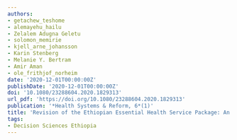```yaml
---
authors:
- getachew_teshome
- alemayehu_hailu
- Zelalem Adugna Geletu
- solomon_memirie
- kjell_arne_johansson
- Karin Stenberg
- Melanie Y. Bertram
- Amir Aman
- ole_frithjof_norheim
date: '2020-12-01T00:00:00Z'
publishDate: '2020-12-01T00:00:00Z'
doi: '10.1080/23288604.2020.1829313'
url_pdf: 'https://doi.org/10.1080/23288604.2020.1829313'
publication: '*Health Systems & Reform, 6*(1)'
title: 'Revision of the Ethiopian Essential Health Service Package: An Explication of the Process and Methods Used'
tags:
- Decision Sciences Ethiopia
---
```

